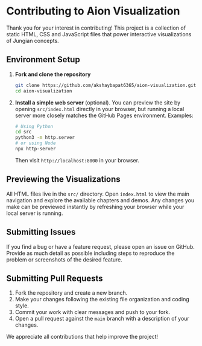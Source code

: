 # Contributing to Aion Visualization

Thank you for your interest in contributing! This project is a collection of static HTML, CSS and JavaScript files that power interactive visualizations of Jungian concepts.

## Environment Setup

1. **Fork and clone the repository**
   ```bash
   git clone https://github.com/akshaybapat6365/aion-visualization.git
   cd aion-visualization
   ```
2. **Install a simple web server** (optional). You can preview the site by opening `src/index.html` directly in your browser, but running a local server more closely matches the GitHub Pages environment. Examples:
   ```bash
   # Using Python
   cd src
   python3 -m http.server
   # or using Node
   npx http-server
   ```
   Then visit `http://localhost:8000` in your browser.

## Previewing the Visualizations

All HTML files live in the `src/` directory. Open `index.html` to view the main navigation and explore the available chapters and demos. Any changes you make can be previewed instantly by refreshing your browser while your local server is running.

## Submitting Issues

If you find a bug or have a feature request, please open an issue on GitHub. Provide as much detail as possible including steps to reproduce the problem or screenshots of the desired feature.

## Submitting Pull Requests

1. Fork the repository and create a new branch.
2. Make your changes following the existing file organization and coding style.
3. Commit your work with clear messages and push to your fork.
4. Open a pull request against the `main` branch with a description of your changes.

We appreciate all contributions that help improve the project!
